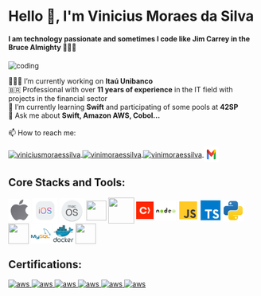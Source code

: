 <h1 align="left">Hello 👋, I'm Vinicius Moraes da Silva</h1>
<p align="left">
<h4 align="left">I am technology passionate and sometimes I code like Jim Carrey in the Bruce Almighty 🤣🤣🤣</h4>
  <img align="center" src="https://miro.medium.com/v2/resize:fit:1000/1*Ssn3fOvE9y68tUN8JrLcRA.gif" alt="coding" />
</p> 👨🏽‍💻 I’m currently working on <strong>Itaú Unibanco</strong>  <br> 🇧🇷 Professional with over <strong>11 years of experience</strong> in the IT field with projects in the financial sector <br> 📝 I’m currently learning <strong>Swift</strong> and participating of some pools at <strong>42SP</strong><br> 💬 Ask me about <strong>Swift, Amazon AWS, Cobol...</strong> <br>
<br>
<div> 📫 How to reach me: <br>
  <p align="left">
    <a href="https://www.linkedin.com/in/viniciusmoraessilva/?locale=en_US" target="blank">
      <img align="center" src="https://raw.githubusercontent.com/rahuldkjain/github-profile-readme-generator/master/src/images/icons/Social/linked-in-alt.svg" alt="viniciusmoraessilva" height="20" width="30" />
    </a>
    <a href="https://twitter.com/vinimoraessilva" target="blank">
      <img align="center" src="https://raw.githubusercontent.com/rahuldkjain/github-profile-readme-generator/master/src/images/icons/Social/twitter.svg" alt="vinimoraessilva" height="20" width="30" />
    </a>
    <a href="https://instagram.com/vinimoraessilva" target="blank">
      <img align="center" src="https://raw.githubusercontent.com/rahuldkjain/github-profile-readme-generator/master/src/images/icons/Social/instagram.svg" alt="vinimoraessilva" height="20" width="30" />
    </a>
    <a href="mailto:vinicius.moraes.silva@gmail.com" target="_blank">
      <img align="center" height="30" width="30" src="./icons/mail2.svg" target="_blank">
    </a>
  </p>
</div>
<h2 align="left">Core Stacks and Tools:</h2>
<div style="display: inline_block">
  <img align="center" height="45" width="45" pointer-events="none" src="./icons/apple.svg" target="_blank">
  <img align="center" height="50" width="50" src="./icons/ios.svg" target="_blank">
  <img align="center" height="50" width="50" src="./icons/macos.svg" target="_blank">
  <img align="center" height="40" width="40" src="https://cdn.jsdelivr.net/gh/devicons/devicon/icons/swift/swift-original.svg">
  <img align="center" height="52" width="52" src="https://cdn.jsdelivr.net/gh/devicons/devicon/icons/firebase/firebase-plain.svg">
  <img align="center" height="35" width="35" src="./icons/cocoapods.svg" target="_blank">
  <img align="center" height="41" width="41" src="https://raw.githubusercontent.com/devicons/devicon/master/icons/nodejs/nodejs-original-wordmark.svg" target="_blank">
  <img align="center" height="41" width="41" src="./icons/js.svg" target="_blank">
  <img align="center" height="41" width="41" src="https://raw.githubusercontent.com/devicons/devicon/master/icons/typescript/typescript-original.svg" target="_blank">
  <img align="center" height="44" width="44" src="./icons/python.svg" target="_blank">
  <img align="center" height="41" width="41" src="https://www.vectorlogo.zone/logos/getpostman/getpostman-icon.svg" target="_blank">
  <img align="center" height="41" width="41" src="https://raw.githubusercontent.com/devicons/devicon/master/icons/mysql/mysql-original-wordmark.svg" target="_blank">
  <img align="center" height="41" width="41" src="https://raw.githubusercontent.com/devicons/devicon/master/icons/docker/docker-original-wordmark.svg" target="_blank">
  <img align="center" height="41" width="41" src="https://raw.githubusercontent.com/danielcranney/readme-generator/main/public/icons/skills/aws-colored.svg" target="_blank">
</div>
<h2 align="left">Certifications:</h2>
<p align="left">
  <a href="https://www.credly.com/badges/b1e6edd7-a3fe-4229-bf98-0a9bc0aa7ac0" target="_blank" rel="noreferrer">
    <img src="https://images.credly.com/size/680x680/images/0e284c3f-5164-4b21-8660-0d84737941bc/image.png" alt="aws" width="150" height="150" />
  </a>
  <a href="https://www.credly.com/badges/e9db2cea-e9d1-482f-befc-2beb0fd1cbcd" target="_blank" rel="noreferrer">
    <img src="https://images.credly.com/size/680x680/images/b9feab85-1a43-4f6c-99a5-631b88d5461b/image.png" alt="aws" width="150" height="150" />
  </a>
  <a href="" target="_blank" rel="noreferrer">
    <img src="https://media.licdn.com/dms/image/D4E12AQGlYtZzwEiY3w/article-cover_image-shrink_720_1280/0/1690591592895?e=1704326400&v=beta&t=wGz0ju0GnyZBStza2KyEmtuKqmtLM7EgErHbBWq-N4E" alt="aws" width="150" height="150" />
  </a>
  <a href="https://www.credly.com/earner/earned/badge/ca069ac6-fa20-46d1-8c41-c451294a8bee" target="_blank" rel="noreferrer">
    <img src="https://images.credly.com/size/680x680/images/899eae22-5f92-475f-bc75-01fa0a8ef748/Master_the_MF_-_Practical_Exp.png" alt="aws" width="150" height="150" />
  </a>
  <a href="https://www.credly.com/earner/earned/badge/6312e5cd-e044-4a79-9691-292abdcfb494" target="_blank" rel="noreferrer">
    <img src="https://images.credly.com/size/680x680/images/d8911925-8d94-4486-8291-ae38e1383732/Master_the_MF_-_Real_World_Challenge.png" alt="aws" width="150" height="150" />
  </a>
  <a href="https://www.credly.com/earner/earned/badge/dcc46320-77fc-4d34-be6f-f0ea1d3803d6" target="_blank" rel="noreferrer">
    <img src="https://images.credly.com/size/680x680/images/4e3d6f9f-55d7-4ea7-b0e6-f4d4ff543e22/image.png" alt="aws" width="150" height="150" />
  </a>
</p>
